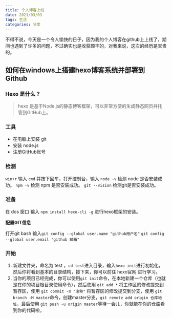 ```yaml
---
title: 个人博客上线
date: 2021/03/03
tags: 生活
categories: 分享
---
```

不得不说，今天是一个令人愉快的日子，因为我的个人博客在github上上线了，期间也遇到了许多的问题，不过确实也是收获颇丰的，对我来说，这次的经历是宝贵的。

## 如何在windows上搭建hexo博客系统并部署到Github

### Hexo 是什么？

> hexo 是基于Node.js的静态博客框架，可以非常方便的生成静态网页并托管到GitHub上。

### 工具
- 在电脑上安装 git 
- 安装 node.js
- 注册GitHub账号

### 检测
`win+r` 输入 `cmd` 并按下回车，打开控制台，输入 `node -v` 检测 node 是否安装成功。 `npm -v` 检测 npm 是否安装成功。 `git --vision` 检测git是否安装成功。

### 准备
在 dos 窗口 输入 `npm install hexo-cli -g` 进行hexo框架的安装。

**配置GIT信息**

打开git bash 输入`git config --global user.name "github用户名"` `git config --global user.email "github 邮箱"`

### 开始
1. 新建文件夹，命名为 test ，`cd test`进入目录，输入`hexo init`进行初始化，然后你将看到基本的目录结构，接下来，你可以前往 hexo官网 进行学习。
2. 当你的项目已经完成，你可以使用`git init`命令，在本地新建一个仓库（也就是在你的项目根目录使用命令），然后使用 `git add *` 将工作区的修改提交到暂存区，使用 `git commit -m "注释"` 将暂存区的修改提交到分支，使用 `git branch -M master`命令，创建master分支，`git remote add origin 仓库地址`，最后使用 `git push -u origin master`等待一会儿，你就能在你的仓库看到你的代码啦。